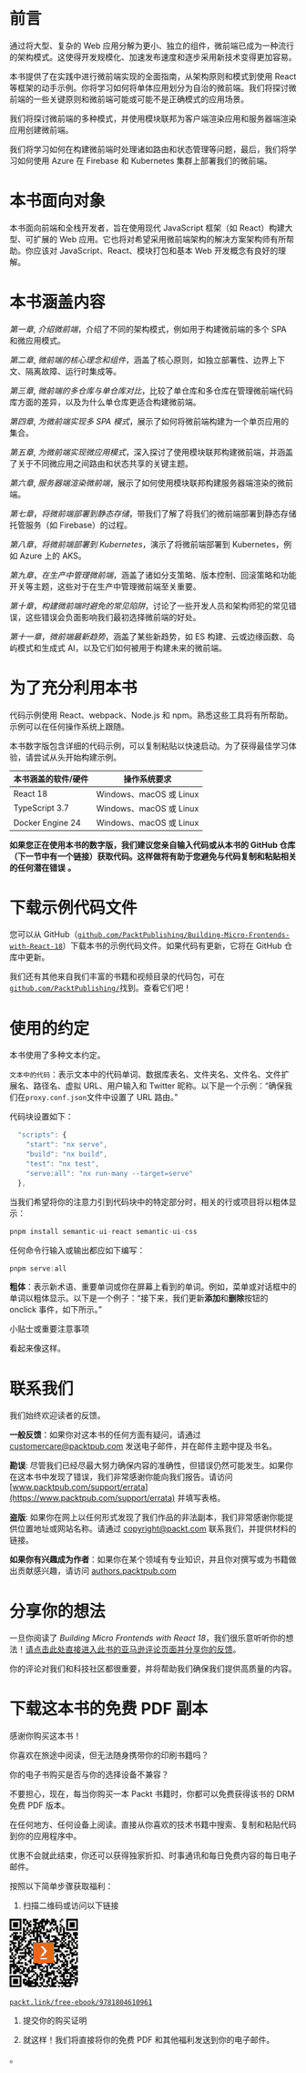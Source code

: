 # 前言

通过将大型、复杂的 Web 应用分解为更小、独立的组件，微前端已成为一种流行的架构模式。这使得开发规模化、加速发布速度和逐步采用新技术变得更加容易。

本书提供了在实践中进行微前端实现的全面指南，从架构原则和模式到使用 React 等框架的动手示例。你将学习如何将单体应用划分为自治的微前端。我们将探讨微前端的一些关键原则和微前端可能或可能不是正确模式的应用场景。

我们将探讨微前端的多种模式，并使用模块联邦为客户端渲染应用和服务器端渲染应用创建微前端。

我们将学习如何在构建微前端时处理诸如路由和状态管理等问题，最后，我们将学习如何使用 Azure 在 Firebase 和 Kubernetes 集群上部署我们的微前端。

# 本书面向对象

本书面向前端和全栈开发者，旨在使用现代 JavaScript 框架（如 React）构建大型、可扩展的 Web 应用。它也将对希望采用微前端架构的解决方案架构师有所帮助。你应该对 JavaScript、React、模块打包和基本 Web 开发概念有良好的理解。

# 本书涵盖内容

*第一章*, *介绍微前端*，介绍了不同的架构模式，例如用于构建微前端的多个 SPA 和微应用模式。

*第二章*, *微前端的核心理念和组件*，涵盖了核心原则，如独立部署性、边界上下文、隔离故障、运行时集成等。

*第三章*, *微前端的多仓库与单仓库对比*，比较了单仓库和多仓库在管理微前端代码库方面的差异，以及为什么单仓库更适合构建微前端。

*第四章*, *为微前端实现多 SPA 模式*，展示了如何将微前端构建为一个单页应用的集合。

*第五章*, *为微前端实现微应用模式*，深入探讨了使用模块联邦构建微前端，并涵盖了关于不同微应用之间路由和状态共享的关键主题。

*第六章*, *服务器端渲染微前端*，展示了如何使用模块联邦构建服务器端渲染的微前端。

*第七章*，*将微前端部署到静态存储*，带我们了解了将我们的微前端部署到静态存储托管服务（如 Firebase）的过程。

*第八章*，*将微前端部署到 Kubernetes*，演示了将微前端部署到 Kubernetes，例如 Azure 上的 AKS。

*第九章*，*在生产中管理微前端*，涵盖了诸如分支策略、版本控制、回滚策略和功能开关等主题，这些对于在生产中管理微前端至关重要。

*第十章*，*构建微前端时避免的常见陷阱*，讨论了一些开发人员和架构师犯的常见错误，这些错误会负面影响我们最初选择微前端的好处。

*第十一章*，*微前端最新趋势*，涵盖了某些新趋势，如 ES 构建、云或边缘函数、岛屿模式和生成式 AI，以及它们如何被用于构建未来的微前端。

# 为了充分利用本书

代码示例使用 React、webpack、Node.js 和 npm。熟悉这些工具将有所帮助。示例可以在任何操作系统上跟随。

本书数字版包含详细的代码示例，可以复制粘贴以快速启动。为了获得最佳学习体验，请尝试从头开始构建示例。

| **本书涵盖的软件/硬件** | **操作系统要求** |
| --- | --- |
| React 18 | Windows、macOS 或 Linux |
| TypeScript 3.7 | Windows、macOS 或 Linux |
| Docker Engine 24 | Windows、macOS 或 Linux |

**如果您正在使用本书的数字版，我们建议您亲自输入代码或从本书的 GitHub 仓库（下一节中有一个链接）获取代码。这样做将有助于您避免与代码复制和粘贴相关的任何潜在错误** **。**

# 下载示例代码文件

您可以从 GitHub（[`github.com/PacktPublishing/Building-Micro-Frontends-with-React-18`](https://github.com/PacktPublishing/Building-Micro-Frontends-with-React-18)）下载本书的示例代码文件。如果代码有更新，它将在 GitHub 仓库中更新。

我们还有其他来自我们丰富的书籍和视频目录的代码包，可在[`github.com/PacktPublishing/`](https://github.com/PacktPublishing/)找到。查看它们吧！

# 使用的约定

本书使用了多种文本约定。

`文本中的代码`：表示文本中的代码单词、数据库表名、文件夹名、文件名、文件扩展名、路径名、虚拟 URL、用户输入和 Twitter 昵称。以下是一个示例：“确保我们在`proxy.conf.json`文件中设置了 URL 路由。”

代码块设置如下：

```js
  "scripts": {
    "start": "nx serve",
    "build": "nx build",
    "test": "nx test",
    "serve:all": "nx run-many --target=serve"
  },
```

当我们希望将你的注意力引到代码块中的特定部分时，相关的行或项目将以粗体显示：

```js
pnpm install semantic-ui-react semantic-ui-css
```

任何命令行输入或输出都应如下编写：

```js
pnpm serve:all
```

**粗体**：表示新术语、重要单词或你在屏幕上看到的单词。例如，菜单或对话框中的单词以粗体显示。以下是一个例子：“接下来，我们更新**添加**和**删除**按钮的 onclick 事件，如下所示。”

小贴士或重要注意事项

看起来像这样。

# 联系我们

我们始终欢迎读者的反馈。

**一般反馈**：如果你对这本书的任何方面有疑问，请通过 customercare@packtpub.com 发送电子邮件，并在邮件主题中提及书名。

**勘误**: 尽管我们已经尽最大努力确保内容的准确性，但错误仍然可能发生。如果你在这本书中发现了错误，我们非常感谢你能向我们报告。请访问 [www.packtpub.com/support/errata](https://www.packtpub.com/support/errata) 并填写表格。

**盗版**: 如果你在网上以任何形式发现了我们作品的非法副本，我们非常感谢你能提供位置地址或网站名称。请通过 copyright@packt.com 联系我们，并提供材料的链接。

**如果你有兴趣成为作者**：如果你在某个领域有专业知识，并且你对撰写或为书籍做出贡献感兴趣，请访问 [authors.packtpub.com](http://authors.packtpub.com)

# 分享你的想法

一旦你阅读了 *Building Micro Frontends with React 18*，我们很乐意听听你的想法！[请点击此处直接进入此书的亚马逊评论页面并分享你的反馈](https://packt.link/r/1-804-61096-8)。

你的评论对我们和科技社区都很重要，并将帮助我们确保我们提供高质量的内容。

# 下载这本书的免费 PDF 副本

感谢你购买这本书！

你喜欢在旅途中阅读，但无法随身携带你的印刷书籍吗？

你的电子书购买是否与你的选择设备不兼容？

不要担心，现在，每当你购买一本 Packt 书籍时，你都可以免费获得该书的 DRM 免费 PDF 版本。

在任何地方、任何设备上阅读。直接从你喜欢的技术书籍中搜索、复制和粘贴代码到你的应用程序中。

优惠不会就此结束，你还可以获得独家折扣、时事通讯和每日免费内容的每日电子邮件。

按照以下简单步骤获取福利：

1.  扫描二维码或访问以下链接

![](img/B18987_QR_Free_PDF.jpg)

[`packt.link/free-ebook/9781804610961`](https://packt.link/free-ebook/9781804610961)

1.  提交你的购买证明

1.  就这样！我们将直接将你的免费 PDF 和其他福利发送到你的电子邮件。

。
